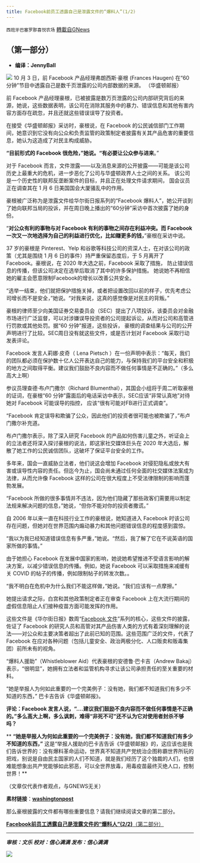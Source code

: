 ```yaml
---
title: Facebook前员工透露自己是泄露文件的“爆料人”(1/2)
---
```

`西班牙巴塞罗那喜悦农场` [轉載自GNews](https://gnews.org/zh-hans/1575404/)

## （第一部分）

- **编译：JennyBall**


![](https://assets.gnews.org/wp-content/uploads/2021/10/tempsnip248.png)
10 月 3 日，前 Facebook 产品经理弗朗西斯·豪根 (Frances Haugen) 在“60 分钟”节目中透露自己是数千页泄露的公司内部数据的来源。 （华盛顿邮报）

前 Facebook 产品经理豪根，已被披露是数万页泄露的公司内部研究背后的来源，她说，这些数据表明，该公司在消除其服务中的暴力、错误信息和其他有害内容方面存在疏忽，并且还就这些错误误导了投资者。

在接受《华盛顿邮报》采访时，豪根说，在 Facebook 的公民诚信部门工作期间，她意识到它没有向公众和负责监管的政策制定者披露有关其产品危害的重要信息，她认为这造成了对民主构成威胁。

**“目前形式的 Facebook 很危险，”她说。“有必要让公众参与进来**。”

对于 Facebook 而言，文件泄露——以及消息来源的公开披露——可能是该公司历史上最重大的危机，进一步恶化了公司与华盛顿政界人士之间的关系。 该公司是一个历史性的联邦反垄断案件的目标，并且正在处理文件请求期间， 国会议员正在调查其在 1 月 6 日美国国会大厦骚乱中的作用。

豪根被广泛称为是泄露文件给华尔街日报系列的“Facebook 爆料人”，她公开谈到了她向联邦当局的投诉，并在周日晚上播出的“60分钟”采访中首次披露了她的身份。

“**对公众有利的事物与对 Facebook 有利的事物之间存在利益冲突。而 Facebook 一次又一次地选择为自己的利益进行优化，比如赚更多的钱，**”豪根在采访中说。

37 岁的豪根是 Pinterest、Yelp 和谷歌等科技公司的资深人士，在对该公司的政策（尤其是围绕 1 月 6 日的事件）持严重保留态度后，于 5 月离开了 Facebook。豪根说，在 2020 年大选之前，Facebook 采取了措施， 防止错误信息的传播，但该公司决定在选举后取消了其中的许多保护措施。 她说她不再相信她的雇主会愿意限制Facebook的增长以改善公共安全。

“选举一结束，他们就把保护措施关掉，或者把设置改回以前的样子，优先考虑公司增长而不是安全，”她说。“对我来说，这真的感觉像是对民主的背叛。”

豪根的律师至少向美国证券交易委员会（SEC）提出了八项投诉，该委员会对金融市场进行广泛监督，可以对涉嫌误导投资者的公司提起诉讼，从而对公司和高管进行罚款或其他处罚。据“60 分钟”报道，这些投诉， 豪根的调查结果与公司的公开声明进行了比较。SEC周日没有就这些文件，或是否计划对 Facebook 采取行动发表评论。

Facebook 发言人莉娜·皮奇（ Lena Pietsch ）在一份声明中表示：“每天，我们的团队都必须在保护数十亿人公开表达自己的能力，与保持我们的平台安全和积极的地方之间取得平衡。建议我们鼓励不良内容而不做任何事情是不正确的。”（多么高大上啊）

参议员理查德·布卢门撒尔（Richard Blumenthal），其国会小组将于周二听取豪根的证词，在豪根“60 分钟”露面后的电话采访中表示，SEC应该“非常认真地”对待她对 Facebook 可能误导的指控， 应该“很有可能对FB进行正式调查”。

“Facebook 肯定误导和欺骗了公众，因此他们的投资者很可能也被欺骗了，”布卢门撒尔补充道。

布卢门撒尔表示，除了深入研究 Facebook 的产品如何伤害儿童之外，听证会上的立法者还将深入探讨豪根的说法，即这家社交媒体巨头在 2020 年大选后，解散了她工作的公民诚信团队，这破坏了保证平台安全的工作。

多年来，国会一直威胁立法者，他们说这会增加 Facebook 对侵犯隐私或放大有害或误导性内容的责任。但迄今为止，国会尚未通过任何全面的社交媒体法案成为法律，从而允许像 Facebook 这样的公司在很大程度上不受法律限制的影响而蓬勃发展。

“Facebook 所做的很多事情并不违法，因为他们隐藏了那些政客们需要用以制定法规来解决问题的信息，”她说，“但你不能对你的投资者撒谎。”

自 2006 年以来一直在科技行业工作的豪根说，她知道进入 Facebook 时该公司存在问题，但她对在世界范围内煽动暴力和其他问题错误信息的程度感到震惊。

“我以为我已经知道错误信息有多严重，”她说。“然后，我了解了它在不说英语的国家所做的事情。”

由于她担心 Facebook 在发展中国家的影响，她说她希望推进不受语言影响的解决方案，以减少错误信息的传播。例如，她说 Facebook 可以采取措施来减缓有关 COVID 的帖子的传播，例如限制帖子的转发次数。。

“我不明白在危机中为什么我们不能这样做，”她说。“我们应该有一点摩擦。”

她提出请求之际，白宫和其他政策制定者正在审查 Facebook 上在大流行期间的虚假信息阻止人们接种疫苗方面可能发挥的作用。

这些文件是《华尔街日报》数周“[Facebook 文件](https://www.wsj.com/articles/the-facebook-files-11631713039)”系列的核心，这些文件的披露，佐证了 Facebook 的研究人员和高管对其产品伤害人类的方式有着深刻理解的说法——对公众和主要决策者超出了此前已知的范围。这些范围广泛的文件，代表了 Facebook 在应对各种问题（包括儿童安全、政治两极分化、人口贩卖和贩毒集团）前所未有的视角。

“爆料人援助”（Whistleblower Aid）代表豪根的安德鲁·巴卡吉（Andrew Bakaj）表示，“很明显”，她拥有立法者和监管机构寻求让该公司承担责任的至关重要的材料。

“她是举报人为何如此重要的一个完美例子：没有她，我们都不知道我们有多少不知道的东西，” 巴卡吉告诉《华盛顿邮报》。

**评论：Facebook 发言人说，“….建议我们鼓励不良内容而不做任何事情是不正确的。”多么高大上啊，多么讽刺，难得“非死不可”还不认为它对使用者封杀不够吗？**

** ****“****她是举报人为何如此重要的一个完美例子：没有她，我们都不知道我们有多少不知道的东西，****”**** 这是“举报人援助的巴卡吉告诉《华盛顿邮报》的，这应该也是我们告诉世界的：没有爆料革命运动，世界真不知道共产党统治企图称霸世界所玩的把戏，别说是自由民主国家的人们不知道，就是我们经历了这个独裁的人们，也很难能想象出共产党能够如此邪恶，可以全世界放毒，用毒疫苗最终灭绝人口，控制世界！**

（文章仅代表作者观点，与GNEWS无关）

**素材链接**：**[washingtonpost](https://www.washingtonpost.com/technology/2021/10/03/facebook-whistleblower-frances-haugen-revealed/)**

那么豪根披露的文件都有哪些重要信息？请我们继续阅读文章的第二部分。

[**Facebook前员工透露自己是泄露文件的“爆料人”(**2/2**)**（第二部分）](https://gnews.org/zh-hans/1575414/)

* * *

***审核：文乐
校对：信心满满
发布：信心满满***

![](https://assets.gnews.org/wp-content/uploads/2021/10/tempsnip190.png)
